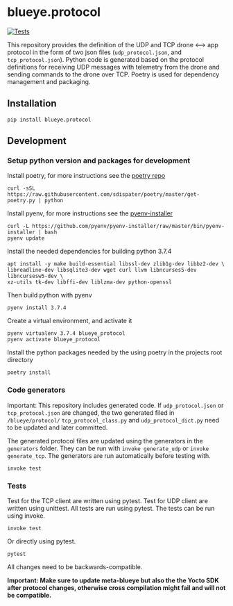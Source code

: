 # blueye.protocol
[![Tests](https://github.com/BluEye-Robotics/blueye.protocol/workflows/PythonTests/badge.svg)](https://github.com/BluEye-Robotics/blueye.protocol/actions)

This repository provides the definition of the UDP and TCP drone <--> app protocol in the form of two json files (`udp_protocol.json`, and `tcp_protocol.json`). Python code is generated based on the protocol definitions for receiving UDP messages with telemetry from the drone and sending commands to the drone over TCP.
Poetry is used for dependency management and packaging.

## Installation
```shell
pip install blueye.protocol
```

## Development

### Setup python version and packages for development
Install poetry, for more instructions see the [poetry repo](https://github.com/sdispater/poetry)

``` shell
curl -sSL https://raw.githubusercontent.com/sdispater/poetry/master/get-poetry.py | python
```

Install pyenv, for more instructions see the [pyenv-installer](https://github.com/pyenv/pyenv-installer)

``` shell
curl -L https://github.com/pyenv/pyenv-installer/raw/master/bin/pyenv-installer | bash
pyenv update
```

Install the needed dependencies for building python 3.7.4
``` shell
apt install -y make build-essential libssl-dev zlib1g-dev libbz2-dev \
libreadline-dev libsqlite3-dev wget curl llvm libncurses5-dev libncursesw5-dev \
xz-utils tk-dev libffi-dev liblzma-dev python-openssl
```
Then build python with pyenv
``` shell
pyenv install 3.7.4
```

Create a virtual environment, and activate it
``` shell
pyenv virtualenv 3.7.4 blueye_protocol
pyenv activate blueye_protocol
```

Install the python packages needed by the using poetry in the projects root directory

``` shell
poetry install
```

### Code generators
Important: This repository includes generated code. If `udp_protocol.json` or `tcp_protocol.json` are changed, the two generated filed in `/blueye/protocol/` `tcp_protocol_class.py` and `udp_protocol_dict.py` need to be updated and later committed.

The generated protocol files are updated using the generators in the `generators` folder. They can be run with `invoke generate_udp` or `invoke generate_tcp`. The generators are run automatically before testing with.

``` shell
invoke test
```

### Tests
Test for the TCP client are written using pytest. Test for UDP client are written using unittest. All tests are run using pytest. The tests can be run using invoke.

``` shell
invoke test
```
Or directly using pytest.

``` shell
pytest
```

All changes need to be backwards-compatible.

**Important:
Make sure to update meta-blueye but also the the Yocto SDK after protocol changes, otherwise cross compilation might fail and will not be compatible.**
